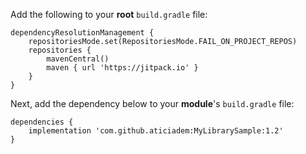 Add the following to your **root** `build.gradle` file:
```
dependencyResolutionManagement {
	repositoriesMode.set(RepositoriesMode.FAIL_ON_PROJECT_REPOS)
	repositories {
		mavenCentral()
		maven { url 'https://jitpack.io' }
	}
}
```

Next, add the dependency below to your **module**'s `build.gradle` file:
```
dependencies {
	implementation 'com.github.aticiadem:MyLibrarySample:1.2'
}
```
